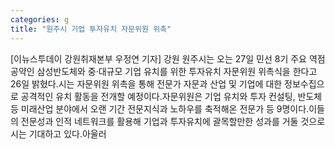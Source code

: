 ```yaml
---
categories: g
title: "원주시 기업 투자유치 자문위원 위촉"
---
```

[이뉴스투데이 강원취재본부 우정연 기자] 강원 원주시는 오는 27일 민선 8기 주요 역점 공약인 삼성반도체와 중‧대규모 기업 유치를 위한 투자유치 자문위원 위촉식을 한다고 26일 밝혔다.시는 자문위원 위촉을 통해 전문가 자문과 산업 및 기업에 대한 정보수집으로 공격적인 유치 활동을 전개할 예정이다.자문위원은 기업 유치와 투자 컨설팅, 반도체 등 미래산업 분야에서 오랜 기간 전문지식과 노하우를 축적해온 전문가 등 9명이다.이들의 전문성과 인적 네트워크를 활용해 기업과 투자유치에 괄목할만한 성과를 거둘 것으로 시는 기대하고 있다.아울러